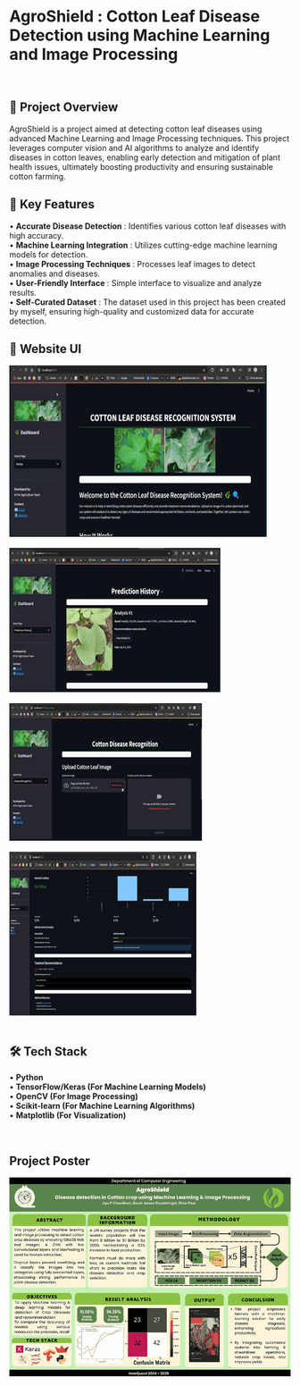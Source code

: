  # __AgroShield : Cotton Leaf Disease Detection using Machine Learning and Image Processing__

 <BR>

## 📖 Project Overview <BR>
AgroShield is a project aimed at detecting cotton leaf diseases using advanced Machine Learning and Image Processing techniques. This project leverages computer vision and AI algorithms to analyze and identify diseases in cotton leaves, enabling early detection and mitigation of plant health issues, ultimately boosting productivity and ensuring sustainable cotton farming.

## 🚀 Key Features <BR>
• __Accurate Disease Detection__ : Identifies various cotton leaf diseases with high accuracy. <BR>
• __Machine Learning Integration__ : Utilizes cutting-edge machine learning models for detection. <BR>
• __Image Processing Techniques__ : Processes leaf images to detect anomalies and diseases. <BR>
• __User-Friendly Interface__ : Simple interface to visualize and analyze results. <BR> 
• __Self-Curated Dataset__ : The dataset used in this project has been created by myself, ensuring high-quality and customized data for accurate detection. <BR>


## 📸 Website UI

![Picture1](Cotton_Leaf_Disease_Detection/Picture1.png)<br><br>
![Picture1](Cotton_Leaf_Disease_Detection/Picture2.png)<br><br>
![Picture1](Cotton_Leaf_Disease_Detection/Picture3.png)<br><br>
![Picture1](Cotton_Leaf_Disease_Detection/Picture4.png)<br><br>



## 🛠 Tech Stack <BR>
• __Python__ <BR>
• __TensorFlow/Keras (For Machine Learning Models)__ <BR>
• __OpenCV (For Image Processing)__ <BR> 
• __Scikit-learn (For Machine Learning Algorithms)__ <BR> 
• __Matplotlib (For Visualization)__  <BR>

<br>

## Project Poster

![Picture1](Cotton_Leaf_Disease_Detection/assets/Disease-detection-in-crop-using-Machine-Learning_11zon.jpeg)<br><br>
